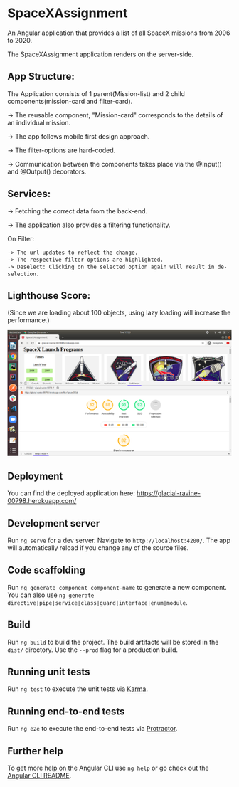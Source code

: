 

# SpaceXAssignment
An Angular application that provides a list of all SpaceX missions from 2006 to 2020.

The SpaceXAssignment application renders on the server-side. 

## App Structure:
The Application consists of 1 parent(Mission-list) and 2 child components(mission-card and filter-card). 

-> The reusable component, "Mission-card" corresponds to the details of an individual mission. 

-> The app follows mobile first design approach.

-> The filter-options are hard-coded.

-> Communication between the components takes place via the @Input() and @Output() decorators. 

## Services:
-> Fetching the correct data from the back-end.

-> The application also provides a filtering functionality.

On Filter:

	-> The url updates to reflect the change. 
	-> The respective filter options are highlighted. 
	-> Deselect: Clicking on the selected option again will result in de-selection.
  
## Lighthouse Score:

(Since we are loading about 100 objects, using lazy loading will increase the performance.)

![lighthouse-score](lighthouse-score.png)

## Deployment

You can find the deployed application here: https://glacial-ravine-00798.herokuapp.com/ 

## Development server

Run `ng serve` for a dev server. Navigate to `http://localhost:4200/`. The app will automatically reload if you change any of the source files.

## Code scaffolding

Run `ng generate component component-name` to generate a new component. You can also use `ng generate directive|pipe|service|class|guard|interface|enum|module`.

## Build

Run `ng build` to build the project. The build artifacts will be stored in the `dist/` directory. Use the `--prod` flag for a production build.

## Running unit tests

Run `ng test` to execute the unit tests via [Karma](https://karma-runner.github.io).

## Running end-to-end tests

Run `ng e2e` to execute the end-to-end tests via [Protractor](http://www.protractortest.org/).

## Further help

To get more help on the Angular CLI use `ng help` or go check out the [Angular CLI README](https://github.com/angular/angular-cli/blob/master/README.md).
